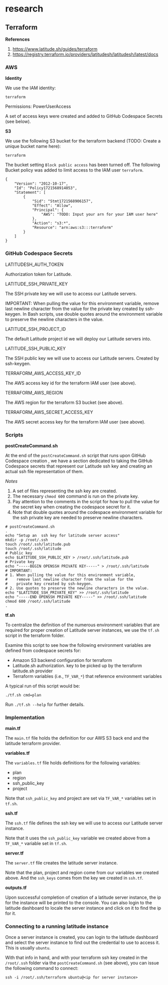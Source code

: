 # research
## Terraform
**References**
1. https://www.latitude.sh/guides/terraform
2. https://registry.terraform.io/providers/latitudesh/latitudesh/latest/docs

### AWS

**Identity**

We use the IAM identity:
```
terraform
```

Permissions: PowerUserAccess

A set of access keys were created and added to GitHub Codespace Secrets (see below).

**S3**

We use the following S3 bucket for the terraform backend (TODO: Create a unique bucket name here):
```
terraform
```

The bucket setting `Block public access` has been turned off.
The following Bucket policy was added to limit access to the IAM user `terraform`.
```
{
    "Version": "2012-10-17",
    "Id": "Policy1721568914053",
    "Statement": [
        {
            "Sid": "Stmt1721568906157",
            "Effect": "Allow",
            "Principal": {
                "AWS": "TODO: Input your arn for your IAM user here"
            },
            "Action": "s3:*",
            "Resource": "arn:aws:s3:::terraform"
        }
    ]
}
```

### GitHub Codespace Secrets
LATITUDESH_AUTH_TOKEN

Authorization token for Latitude.

LATITUDE_SSH_PRIVATE_KEY

The SSH private key we will use to access our Latitude servers.

IMPORTANT:
When pulling the value for this environment variable, remove last newline character from the value for the private key created by ssh-keygen.
In Bash scripts, use double quotes around the environment variable to preserve the newline characters in the value.

LATITUDE_SSH_PROJECT_ID

The default Latitude project id we will deploy our Latitude servers into.

LATITUDE_SSH_PUBLIC_KEY

The SSH public key we will use to access our Latitude servers.
Created by ssh-keygen.

TERRAFORM_AWS_ACCESS_KEY_ID

The AWS access key id for the terraform IAM user (see above).

TERRAFORM_AWS_REGION

The AWS region for the terraform S3 bucket (see above).

TERRAFORM_AWS_SECRET_ACCESS_KEY

The AWS secret access key for the terraform IAM user (see above).


### Scripts

**postCreateCommand.sh**

At the end of the `postCreateCommand.sh` script that runs upon GitHub Codespace creation , we have a section dedicated to taking the GitHub Codespace secrets that represent our Latitude ssh key and creating an actual ssh file representation of them.

*Notes*

1. A set of files representing the ssh key are created.
2. The necessary `chmod 600` command is run on the private key.
3. Pay attention to the comments in the script for how to pull the value for the secret key when creating the codespace secret for it.
4. Note that double quotes around the codespace environment variable for the ssh private key are needed to preserve newline characters.

```
# postCreateCommand.sh
.
echo "Setup an  ssh key for latitude server access"
mkdir -p /root/.ssh 
touch /root/.ssh/latitude.pub 
touch /root/.ssh/latitude
# Public key 
echo $LATITUDE_SSH_PUBLIC_KEY > /root/.ssh/latitude.pub
# Private key
echo "-----BEGIN OPENSSH PRIVATE KEY-----" > /root/.ssh/latitude
# IMPORTANT:
# 1. When pulling the value for this environment variable,
#    remove last newline character from the value for the 
#    private key created by ssh-keygen.
# 2. Use quotes to preserve the newline characters in the value.
echo "$LATITUDE_SSH_PRIVATE_KEY" >> /root/.ssh/latitude
echo "-----END OPENSSH PRIVATE KEY-----" >> /root/.ssh/latitude
chmod 600 /root/.ssh/latitude
.
```

**tf.sh**

To centralize the definition of the numerous environment variables that are required for proper creation of Latitude server instances, we use the `tf.sh` script in the terraform folder.

Examine this script to see how the following environment variables are defined from codespace secrets for:
- Amazon S3 backend configuration for terraform
- Latitude.sh authorization. key to be picked up by the terraform latitude.sh provider
- Terraform variables (i.e., `TF_VAR_*`) that reference environment variables

A typical run of this script would be:
```
./tf.sh cmd=plan
```

Run `./tf.sh --help` for further details.

### Implementation
**main.tf**

The `main.tf` file holds the definition for our AWS S3 back end and the latitude terraform provider.

**variables.tf**

The `variables.tf` file holds definitions for the following variables:
- plan
- region
- ssh_public_key
- project

Note that `ssh_public_key` and project are set via `TF_VAR_*` variables set in `tf.sh`.

**ssh.tf**

The `ssh.tf` file defines the ssh key we will use to access our Latitude server instance.

Note that it uses the `ssh_public_key` variable we created above from a `TF_VAR_*` variable set in `tf.sh`.

**server.tf**

The `server.tf` file creates the latitude server instance.

Note that the plan, project and region come from our variables we created above. And the `ssh_keys` comes from the key we created in `ssh.tf`.

**outputs.tf**

Upon successful completion of creation of a latitude server instance, the ip for the instance will be printed to the console. You can also login to the latitude dashboard to locale the server instance and click on it to find the ip for it.

### Connecting to a running latitude instance
Once a server instance is created, you can login to the latitude dashboard and select the server instance to find out the credential to use to access it. This is usually `ubuntu`.

With that info in hand, and with your terraform ssh key created in the  `/root/.ssh` folder via the `postCreateCommand.sh` (see above), you can issue the following command to connect:

```
ssh -i /root/.ssh/terraform ubuntu@<ip for server instance>
```
